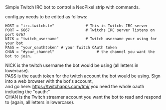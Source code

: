 Simple Twitch IRC bot to control a NeoPixel strip with commands.

config.py needs to be edited as follows:

```
HOST = "irc.twitch.tv"              # This is Twitchs IRC server
PORT = 6667                         # Twitchs IRC server listens on port 6767
NICK = "twitch_username"            # Twitch username your using for your bot
PASS = "your_oauthtoken" # your Twitch OAuth token
CHAN = "#your_channel"                   # the channel you want the bot to join.
```
NICK is the twitch username the bot would be using (all letters in lowercase).  
PASS is the oauth token for the twitch account the bot would be using. Sign into a web browser with the bot's account,  
        and go here: https://twitchapps.com/tmi/ you need the whole oauth including the "oauth:"  
CHAN is the Twitch streamer account you want the bot to read and respond to (again, all letters in lowercase).  